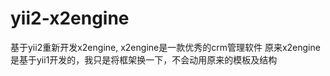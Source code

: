 # yii2-x2engine
基于yii2重新开发x2engine, x2engine是一款优秀的crm管理软件
原来x2engine是基于yii1开发的，我只是将框架换一下，不会动用原来的模板及结构
